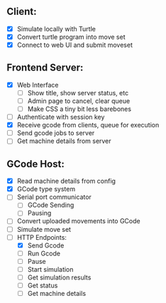 ## Client:
- [x] Simulate locally with Turtle
- [x] Convert turtle program into move set
- [x] Connect to web UI and submit moveset 

## Frontend Server:
- [x] Web Interface
    - [ ] Show title, show server status, etc
    - [ ] Admin page to cancel, clear queue
    - [ ] Make CSS a tiny bit less barebones
- [ ] Authenticate with session key
- [x] Receive gcode from clients, queue for execution
- [ ] Send gcode jobs to server
- [ ] Get machine details from server

## GCode Host:
- [x] Read machine details from config
- [x] GCode type system
- [ ] Serial port communicator
    - [ ] GCode Sending
    - [ ] Pausing
- [ ] Convert uploaded movements into GCode
- [ ] Simulate move set
- [ ] HTTP Endpoints:
    - [x] Send Gcode
    - [ ] Run Gcode
    - [ ] Pause
    - [ ] Start simulation
    - [ ] Get simulation results
    - [ ] Get status
    - [ ] Get machine details

